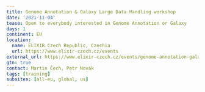```yaml
---
title: Genome Annotation & Galaxy Large Data Handling workshop
date: '2021-11-04'
tease: Open to everybody interested in Genome Annotation or Galaxy
days: 1
continent: EU
location:
  name: ELIXIR Czech Republic, Czechia
  url: https://www.elixir-czech.cz/events
external_url: https://www.elixir-czech.cz/events/genome-annotation-galaxy-large-data-handling-online-workshop-nov-2021
gtn: true
contact: Martin Čech, Petr Novák
tags: [training]
subsites: [all-eu, global, us]
---
```

